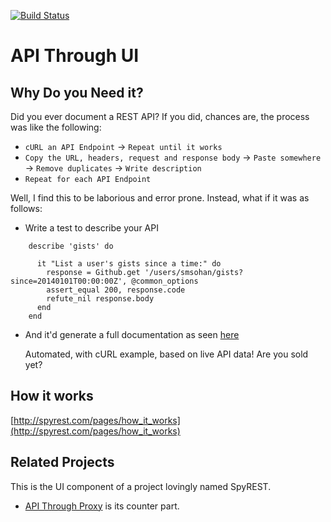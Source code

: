 [![Build
Status](https://travis-ci.org/smsohan/api_through_ui.svg?branch=master)](https://travis-ci.org/smsohan/api_through_ui)

# API Through UI


## Why Do you Need it?

Did you ever document a REST API? If you did, chances are, the process was like the following:

* `cURL an API Endpoint` -> `Repeat until it works`
* `Copy the URL, headers, request and response body` -> `Paste somewhere` -> `Remove duplicates` -> `Write description`
* `Repeat for each API Endpoint`

Well, I find this to be laborious and error prone. Instead, what if it was as follows:

* Write a test to describe your API


```
    describe 'gists' do

      it "List a user's gists since a time:" do
        response = Github.get '/users/smsohan/gists?since=20140101T00:00:00Z', @common_options
        assert_equal 200, response.code
        refute_nil response.body
      end
    end
```

* And it'd generate a full documentation as seen [here](http://spyrest.com/api_actions/details?api_action=GET+%2Fusers%2Fsmsohan%2Fgists&api_host=api.github.com&api_resource=gists&api_version=v3)

  Automated, with cURL example, based on live API data! Are you sold yet?


## How it works

[http://spyrest.com/pages/how_it_works](http://spyrest.com/pages/how_it_works)

## Related Projects

This is the UI component of a project lovingly named SpyREST.

* [API Through Proxy](https://github.com/smsohan/api_through) is its counter part.

